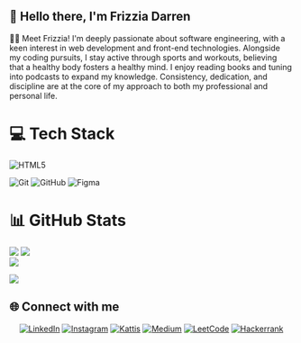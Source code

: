 ## 👋 Hello there, I'm Frizzia Darren
🥷🏻 Meet Frizzia! I'm deeply passionate about software engineering, with a keen interest in web development and front-end technologies. Alongside my coding pursuits, I stay active through sports and workouts, believing that a healthy body fosters a healthy mind. I enjoy reading books and tuning into podcasts to expand my knowledge. Consistency, dedication, and discipline are at the core of my approach to both my professional and personal life.

# 💻 Tech Stack
![HTML5](https://img.shields.io/badge/html5-%23E34F26.svg?style=for-the-badge&logo=html5&logoColor=white)


![Git](https://img.shields.io/badge/git-%23F05033.svg?style=for-the-badge&logo=git&logoColor=white)
![GitHub](https://img.shields.io/badge/github-%23121011.svg?style=for-the-badge&logo=github&logoColor=white)
![Figma](https://img.shields.io/badge/figma-%23F24E1E.svg?style=for-the-badge&logo=figma&logoColor=white)

 
# 📊 GitHub Stats
![](https://github-readme-stats.vercel.app/api?username=CodeInfiltrator&theme=tokyonight&hide_border=false&include_all_commits=false&count_private=false)
![](https://github-readme-stats.vercel.app/api/top-langs/?username=CodeInfiltrator&theme=tokyonight&hide_border=false&include_all_commits=false&count_private=false&layout=compact)<br/>
![](https://github-readme-streak-stats.herokuapp.com/?user=CodeInfiltrator&theme=tokyonight&hide_border=false)

[![](https://visitcount.itsvg.in/api?id=CodeInfiltrator&icon=1&color=11)](https://visitcount.itsvg.in)

## 🌐 Connect with me
<div>
  <p align="center">
    <a href="https://www.linkedin.com/in/emanuelle-frizzia-darren-611254287/" target="_blank"><img src="https://img.shields.io/badge/LinkedIn-0077B5?style=for-the-badge&logo=linkedin&logoColor=white" alt="LinkedIn"></a>
    <a href="https://www.instagram.com/frizzia_darren/" target="_blank"><img src="https://img.shields.io/badge/Instagram-E4405F?style=for-the-badge&logo=instagram&logoColor=white" alt="Instagram"></a>
    <a href="https://open.kattis.com/users/darren-frizzia" target="_blank"><img src="https://img.shields.io/badge/Kattis-00A3E0?style=for-the-badge&logo=kattis&logoColor=white" alt="Kattis"></a>
    <a href="https://medium.com/@efdarrens" target="_blank"><img src="https://img.shields.io/badge/Medium-12100E?style=for-the-badge&logo=medium&logoColor=white" alt="Medium"></a>
    <a href="https://leetcode.com/efdarrens/" target="_blank"><img src="https://img.shields.io/badge/LeetCode-000000?style=for-the-badge&logo=LeetCode&logoColor=#d16c06" alt="LeetCode"></a>
    <a href="https://www.hackerrank.com/efdarrens" target="_blank"><img src="https://img.shields.io/badge/-Hackerrank-2EC866?style=for-the-badge&logo=HackerRank&logoColor=white" alt="Hackerrank"></a>
  </p>
</div>
